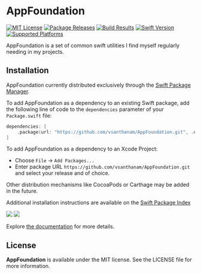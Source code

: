 # AppFoundation

[![MIT License](https://img.shields.io/github/license/vsanthanam/AppFoundation)](https://github.com/vsanthanam/AppFoundation/blob/main/LICENSE)
[![Package Releases](https://img.shields.io/github/v/release/vsanthanam/AppFoundation)](https://github.com/vsanthanam/AppFoundation/releases)
[![Build Results](https://img.shields.io/github/workflow/status/vsanthanam/AppFoundation/spm-build-test)](https://img.shields.io/github/workflow/status/vsanthanam/AppFoundation/spm-build-test)
[![Swift Version](https://img.shields.io/badge/swift-5.6-critical)](https://swift.org)
[![Supported Platforms](https://img.shields.io/badge/platform-iOS%2013%20%7C%20macOS%2010.15%20%7C%20tvOS%2013%20%7C%20watchOS%206-lightgrey)](https://developer.apple.com)

AppFoundation is a set of common swift utilities I find myself regularly needing in my projects.

## Installation

AppFoundation currently distributed exclusively through the [Swift Package Manager](https://www.swift.org/package-manager/). 

To add AppFoundation as a dependency to an existing Swift package, add the following line of code to the `dependencies` parameter of your `Package.swift` file:

```swift
dependencies: [
    .package(url: "https://github.com/vsanthanam/AppFoundation.git", .upToNextMajor(from: "1.0.0"))
]
```

To add AppFoundation as a dependency to an Xcode Project: 

- Choose `File` → `Add Packages...`
- Enter package URL `https://github.com/vsanthanam/AppFoundation.git` and select your release and of choice.

Other distribution mechanisms like CocoaPods or Carthage may be added in the future.

Additional installation instructions are available on the [Swift Package Index](https://swiftpackageindex.com/vsanthanam/AppFoundation)

[![](https://img.shields.io/endpoint?url=https%3A%2F%2Fswiftpackageindex.com%2Fapi%2Fpackages%2Fvsanthanam%2FAppFoundation%2Fbadge%3Ftype%3Dswift-versions)](https://swiftpackageindex.com/vsanthanam/AppFoundation)
[![](https://img.shields.io/endpoint?url=https%3A%2F%2Fswiftpackageindex.com%2Fapi%2Fpackages%2Fvsanthanam%2FAppFoundation%2Fbadge%3Ftype%3Dplatforms)](https://swiftpackageindex.com/vsanthanam/AppFoundation)

Explore [the documentation](https://vsanthanam.github.io/AppFoundation/docs/documentation/appfoundation) for more details.

## License

**AppFoundation** is available under the MIT license. See the LICENSE file for more information.
